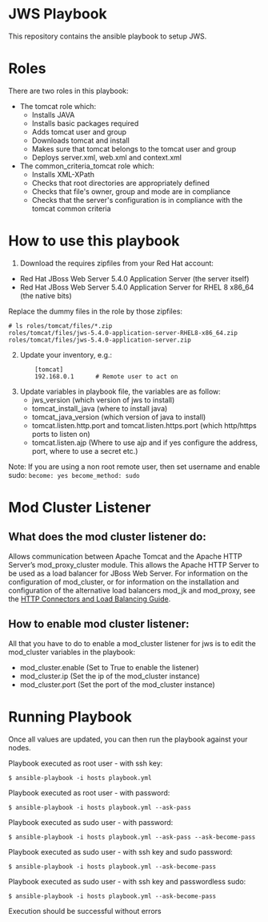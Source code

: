 JWS Playbook
====
This repository contains the ansible playbook to setup JWS.

Roles
====
There are two roles in this playbook:
- The tomcat role which:
    - Installs JAVA
    - Installs basic packages required
    - Adds tomcat user and group
    - Downloads tomcat and install
    - Makes sure that tomcat belongs to the tomcat user and group
    - Deploys server.xml, web.xml and context.xml
- The common_criteria_tomcat role which:
    - Installs XML-XPath
    - Checks that root directories are appropriately defined
    - Checks that file's owner, group and mode are in compliance
    - Checks that the server's configuration is in compliance with the tomcat common criteria

How to use this playbook
====

1) Download the requires zipfiles from your Red Hat account:

- Red Hat JBoss Web Server 5.4.0 Application Server (the server itself)
- Red Hat JBoss Web Server 5.4.0 Application Server for RHEL 8 x86_64 (the native bits)

Replace the dummy files in the role by those zipfiles:

    # ls roles/tomcat/files/*.zip
    roles/tomcat/files/jws-5.4.0-application-server-RHEL8-x86_64.zip
    roles/tomcat/files/jws-5.4.0-application-server.zip


2) Update your inventory, e.g.:
    ```
        [tomcat]
        192.168.0.1      # Remote user to act on
    ```
3) Update variables in playbook file, the variables are as follow:
    - jws_version (which version of jws to install)
    - tomcat_install_java (where to install java)
    - tomcat_java_version (which version of java to install)
    - tomcat.listen.http.port and tomcat.listen.https.port (which http/https ports to listen on)
    - tomcat.listen.ajp (Where to use ajp and if yes configure the address, port, where to use a secret etc.)

Note: If you are using a non root remote user, then set username and enable sudo:
    ```
        become: yes
        become_method: sudo
    ```


Mod Cluster Listener
====
## What does the mod cluster listener do:
Allows communication between Apache Tomcat and the Apache HTTP Server’s mod_proxy_cluster module. This allows the Apache HTTP Server to be used as a load balancer for JBoss Web Server. For information on the configuration of mod_cluster, or for information on the installation and configuration of the alternative load balancers mod_jk and mod_proxy, see the [HTTP Connectors and Load Balancing Guide](https://access.redhat.com/documentation/en-us/red_hat_jboss_core_services/2.4.37/html-single/apache_http_server_connectors_and_load_balancing_guide/ "HTTP Connectors and Load Balancing Guide").  


## How to enable mod cluster listener:

All that you have to do to enable a mod_cluster listener for jws is to edit the mod_cluster variables in the playbook:  
- mod_cluster.enable (Set to True to enable the listener)
- mod_cluster.ip (Set the ip of the mod_cluster instance)
- mod_cluster.port (Set the port of the mod_cluster instance)


Running Playbook
====

Once all values are updated, you can then run the playbook against your nodes.
<!-- First of all export CATALINA_HOME:
```
$ export CATALINA_HOME=/opt/apache-tomcat-9.0.40/
``` -->

Playbook executed as root user - with ssh key:

```
$ ansible-playbook -i hosts playbook.yml
```

Playbook executed as root user - with password:

```
$ ansible-playbook -i hosts playbook.yml --ask-pass
```

Playbook executed as sudo user - with password:

```
$ ansible-playbook -i hosts playbook.yml --ask-pass --ask-become-pass
```

Playbook executed as sudo user - with ssh key and sudo password:

```
$ ansible-playbook -i hosts playbook.yml --ask-become-pass
```

Playbook executed as sudo user - with ssh key and passwordless sudo:

```
$ ansible-playbook -i hosts playbook.yml --ask-become-pass
```

Execution should be successful without errors






